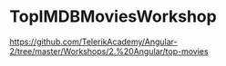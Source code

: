 # TopIMDBMoviesWorkshop
https://github.com/TelerikAcademy/Angular-2/tree/master/Workshops/2.%20Angular/top-movies
